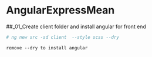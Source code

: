 # AngularExpressMean
##_01_Create client folder and install angular for front end
```bash
# ng new src -sd client  --style scss --dry
```
    remove --dry to install angular